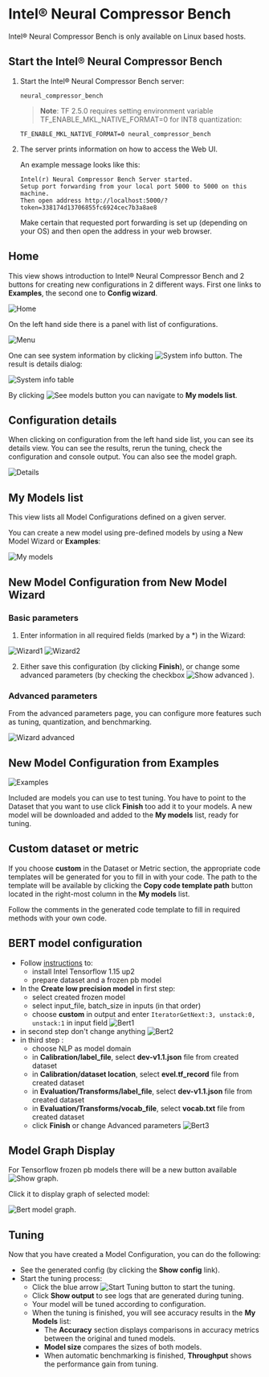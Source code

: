 Intel® Neural Compressor Bench
=======

Intel® Neural Compressor Bench is only available on Linux based hosts.

## Start the Intel® Neural Compressor Bench

1. Start the Intel® Neural Compressor Bench server:

   ```shell
   neural_compressor_bench
   ```
   > **Note**: TF 2.5.0 requires setting environment variable TF_ENABLE_MKL_NATIVE_FORMAT=0 for INT8 quantization:
    ```shell
    TF_ENABLE_MKL_NATIVE_FORMAT=0 neural_compressor_bench
    ```

2. The server prints information on how to access the Web UI.

   An example message looks like this: 

   ```text
   Intel(r) Neural Compressor Bench Server started.
   Setup port forwarding from your local port 5000 to 5000 on this machine.
   Then open address http://localhost:5000/?token=338174d13706855fc6924cec7b3a8ae8
   ```

   Make certain that requested port forwarding is set up (depending on your OS) and then open the address in your web browser.

## Home

This view shows introduction to Intel® Neural Compressor Bench and 2 buttons for creating new configurations in 2 different ways. First one links to **Examples**, the second one to **Config wizard**.

![Home](imgs/bench/home.png "Home")

On the left hand side there is a panel with list of configurations.

![Menu](imgs/bench/menu.png "Menu")

One can see system information by clicking ![System info](imgs/bench/system_info.png "System info") button. The result is details dialog:

![System info table](imgs/bench/system_info_table.png "System info table") 

By clicking ![See models](imgs/bench/see_models.png "See models")  button you can navigate to **My models list**.


## Configuration details

When clicking on configuration from the left hand side list, you can see its details view. You can see the results, rerun the tuning, check the configuration and console output. You can also see the model graph.

![Details](imgs/bench/details.png "Details")


## My Models list

This view lists all Model Configurations defined on a given server. 

You can create a new model using pre-defined models by using a New Model Wizard or **Examples**:

![My models](imgs/bench/my_models.png "My models")

## New Model Configuration from New Model Wizard
### Basic parameters

1. Enter information in all required fields (marked by a *) in the Wizard: 

![Wizard1](imgs/bench/wizard1.png "Wizard1")
![Wizard2](imgs/bench/wizard2.png "Wizard2")

2. Either save this configuration (by clicking **Finish**), or change some advanced parameters (by checking the checkbox ![Show advanced](imgs/bench/show_advanced.png "Show advanced")
).

### Advanced parameters

From the advanced parameters page, you can configure more features such as tuning, quantization, and benchmarking. 

![Wizard advanced](imgs/bench/wizard_advanced.png "Wizard advanced")

## New Model Configuration from Examples

![Examples](imgs/bench/examples.png "Examples")

Included are models you can use to test tuning. You have to point to the Dataset that you want to use click **Finish** too add it to your models. A new model will be downloaded and added to the **My models** list, ready for tuning.

## Custom dataset or metric

If you choose **custom** in the Dataset or Metric section, the appropriate code templates will be generated for you to fill in with your code. The path to the template will be available by clicking the **Copy code template path** button located in the right-most column in the **My models** list.

Follow the comments in the generated code template to fill in required methods with your own code.

## BERT model configuration
* Follow [instructions](../examples/tensorflow/nlp/bert_large_squad/README.md) to:
   * install Intel Tensorflow 1.15 up2
   * prepare dataset and a frozen pb model 
* In the **Create low precision model** in first step:
   * select created frozen model
   * select input_file, batch_size in inputs (in that order)
   * choose **custom** in output and enter `IteratorGetNext:3, unstack:0, unstack:1` in input field
![Bert1](imgs/bench/bert1.png "Bert1")
* in second step don't change anything
![Bert2](imgs/bench/bert2.png "Bert2")
* in third step :
   * choose NLP as model domain
   * in **Calibration/label_file**, select **dev-v1.1.json** file from created dataset
   * in **Calibration/dataset location**, select **evel.tf_record** file from created dataset
   * in **Evaluation/Transforms/label_file**, select **dev-v1.1.json** file from created dataset  
   * in **Evaluation/Transforms/vocab_file**, select **vocab.txt** file from created dataset
   * click **Finish** or change Advanced parameters
![Bert3](imgs/bench/bert3.png "Bert3")
 

## Model Graph Display
For Tensorflow frozen pb models there will be a new button available ![Show graph](imgs/bench/show_graph_button.png "Show graph").

Click it to display graph of selected model:

![Bert model graph](imgs/bench/graph_bert.png "Bert model graph").


## Tuning

Now that you have created a Model Configuration, you can do the following:

* See the generated config (by clicking the **Show config** link).
* Start the tuning process:
  * Click the blue arrow ![Start Tuning button](imgs/bench/tuning_start.png "Start tuning") to start the tuning.
  * Click **Show output** to see logs that are generated during tuning.
  * Your model will be tuned according to configuration.
  * When the tuning is finished, you will see accuracy results in the **My Models** list:
      - The **Accuracy** section displays comparisons in accuracy metrics between the original and tuned models.
      - **Model size** compares the sizes of both models.
      - When automatic benchmarking is finished, **Throughput** shows the performance gain from tuning. 
